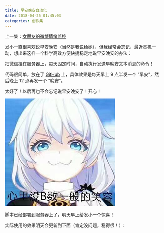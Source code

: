 ```yaml
---
title: 早安晚安自动化
date: 2018-04-25 01:45:03
categories: 创作集
---
```

上一集：[女朋友的微博情绪监控](https://diygod.me/2920/)

发小一直很喜欢说早安晚安（当然是我说给她），但我经常会忘记，最近灵机一动，想出来这样一个科学高效方便快捷稳定地说早安晚安的办法：

把微信挂在服务器上，每天固定时间，自动执行发送早晚安文本消息的命令！

代码很简单，放在了 [GitHub](https://github.com/DIYgod/GoodNight) 上，具体效果是每天早上 9 点半发一个 “早安”，然后晚上 12 点再发一个 “晚安”。

太好了！以后再也不会忘记说早安晚安了！开心！

![](/images/havefun.jpg)

脚本已经部署到服务器上了，明天早上给发小一个惊喜！

实际使用的效果明天会更新到下面（肯定没问题，稳得很！）：